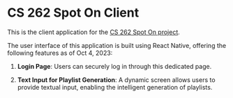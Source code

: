 # CS 262 Spot On Client

This is the client application for the [CS 262 Spot On project](https://github.com/CS262-C-Spot-On/SpotOn-project).

The user interface of this application is built using React Native, offering the following features as of Oct 4, 2023:

1. **Login Page**: Users can securely log in through this dedicated page.

2. **Text Input for Playlist Generation**: A dynamic screen allows users to provide textual input, enabling the intelligent generation of playlists.

